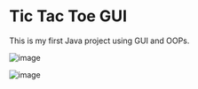 # Tic Tac Toe GUI

This is my first Java project using GUI and OOPs.

![image](https://github.com/dormeneur/TicTacToe/assets/141204927/eb1c30ee-1c8f-4c0a-94c4-20c6efaafbc0)


![image](https://github.com/dormeneur/TicTacToe/assets/141204927/03ecb723-5e1d-4e4c-ae89-6e1ed292fb87)
